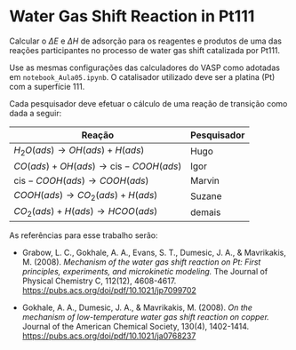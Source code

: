 # Water Gas Shift Reaction in Pt111

Calcular o $\Delta E$ e $\Delta H$ de adsorção para os reagentes e produtos de uma das reações participantes no processo de water gas shift catalizada por Pt111.

Use as mesmas configurações das calculadores do VASP como adotadas em `notebook_Aula05.ipynb`. O catalisador utilizado deve ser a platina (Pt) com a superfície 111. 

Cada pesquisador deve efetuar o cálculo de uma reação de transição como dada a seguir:

| Reação                                       | Pesquisador |
| -------------------------------------------- | ----------- |
| $H_2 O(ads) \to  OH(ads) + H(ads)$           | Hugo        |
| $CO(ads) + OH(ads) \to \text{cis}-COOH(ads)$ | Igor        |
| $\text{cis}-COOH(ads) \to COOH(ads)$         | Marvin      |
| $COOH(ads) \to CO_2(ads)+ H(ads)$            | Suzane      |
| $CO_2(ads)+ H(ads) \to HCOO(ads)$            | demais      |

As referências para esse trabalho serão:

- Grabow, L. C., Gokhale, A. A., Evans, S. T., Dumesic, J. A., & Mavrikakis, M. (2008). _Mechanism of the water gas shift reaction on Pt: First principles, experiments, and microkinetic modeling._ The Journal of Physical Chemistry C, 112(12), 4608-4617. https://pubs.acs.org/doi/pdf/10.1021/jp7099702

- Gokhale, A. A., Dumesic, J. A., & Mavrikakis, M. (2008). _On the mechanism of low-temperature water gas shift reaction on copper._ Journal of the American Chemical Society, 130(4), 1402-1414. https://pubs.acs.org/doi/pdf/10.1021/ja0768237
